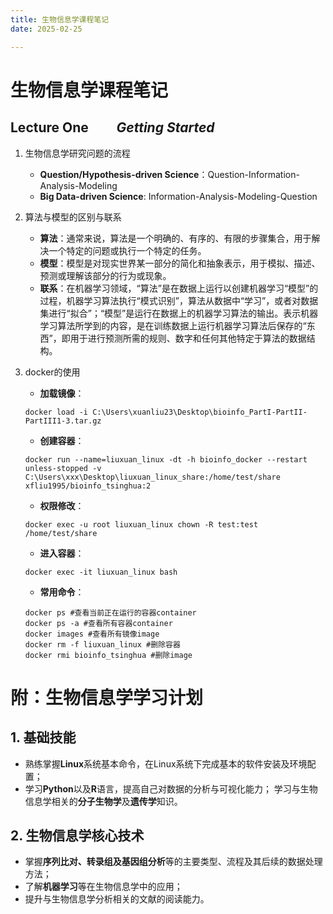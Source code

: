 ```yaml
---
title: 生物信息学课程笔记
date: 2025-02-25

---
```


# 生物信息学课程笔记

## Lecture One &nbsp;&nbsp;&nbsp;&nbsp;&nbsp;&nbsp;&nbsp;&nbsp;*Getting Started*

1. 生物信息学研究问题的流程

   - **Question/Hypothesis-driven Science**：Question-Information-Analysis-Modeling
   - **Big Data-driven Science**: Information-Analysis-Modeling-Question

2. 算法与模型的区别与联系

   - **算法**：通常来说，算法是一个明确的、有序的、有限的步骤集合，用于解决一个特定的问题或执行一个特定的任务。
   - **模型**：模型是对现实世界某一部分的简化和抽象表示，用于模拟、描述、预测或理解该部分的行为或现象。
   - **联系**：在机器学习领域，“算法”是在数据上运行以创建机器学习“模型”的过程，机器学习算法执行“模式识别”，算法从数据中“学习”，或者对数据集进行“拟合”；“模型”是运行在数据上的机器学习算法的输出。表示机器学习算法所学到的内容，是在训练数据上运行机器学习算法后保存的“东西”，即用于进行预测所需的规则、数字和任何其他特定于算法的数据结构。

3. docker的使用

   - **加载镜像**：

   ```shell
   docker load -i C:\Users\xuanliu23\Desktop\bioinfo_PartI-PartII-PartIII1-3.tar.gz
   ```

   - **创建容器**：

   ```shell
   docker run --name=liuxuan_linux -dt -h bioinfo_docker --restart unless-stopped -v C:\Users\xxx\Desktop\liuxuan_linux_share:/home/test/share xfliu1995/bioinfo_tsinghua:2
   ```

   - **权限修改**：

   ```shell
   docker exec -u root liuxuan_linux chown -R test:test /home/test/share
   ```

   - **进入容器**：

   ```shell
   docker exec -it liuxuan_linux bash
   ```

   - **常用命令**：

   ```shell
   docker ps #查看当前正在运行的容器container
   docker ps -a #查看所有容器container
   docker images #查看所有镜像image
   docker rm -f liuxuan_linux #删除容器
   docker rmi bioinfo_tsinghua #删除image
   ```

# 附：生物信息学学习计划

## 1. 基础技能

- 熟练掌握**Linux**系统基本命令，在Linux系统下完成基本的软件安装及环境配置；
- 学习**Python**以及**R**语言，提高自己对数据的分析与可视化能力；
  学习与生物信息学相关的**分子生物学**及**遗传学**知识。

## 2. 生物信息学核心技术 

- 掌握**序列比对、转录组及基因组分析**等的主要类型、流程及其后续的数据处理方法；
- 了解**机器学习**等在生物信息学中的应用；
- 提升与生物信息学分析相关的文献的阅读能力。

